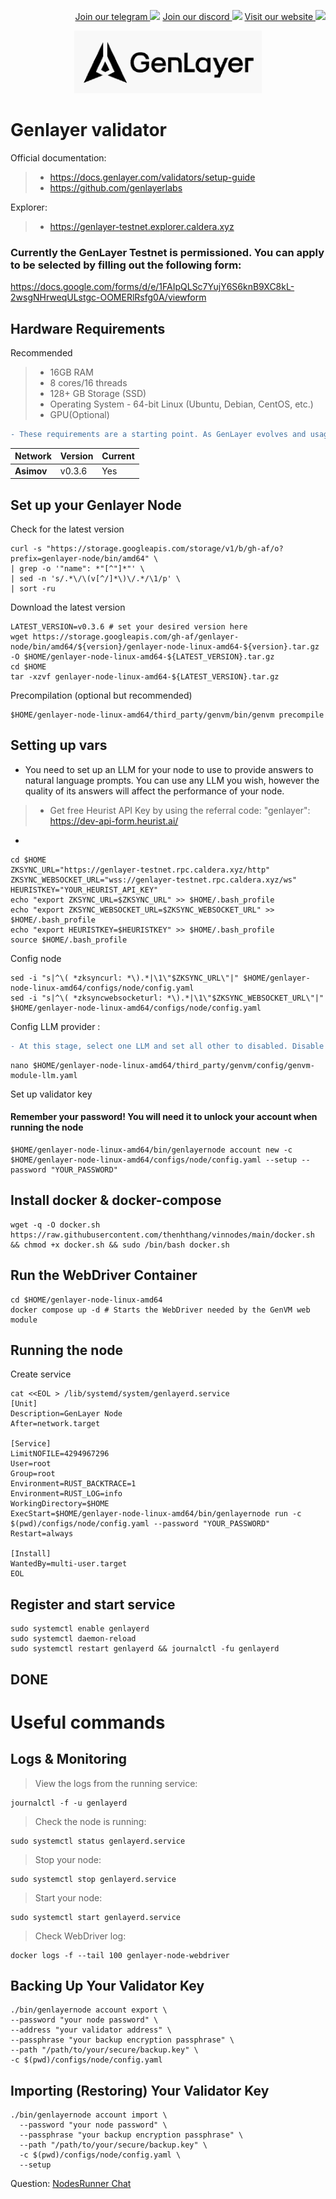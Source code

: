 <p style="font-size:14px" align="right">
<a href="https://t.me/vinnodes" target="_blank">Join our telegram <img src="https://user-images.githubusercontent.com/50621007/183283867-56b4d69f-bc6e-4939-b00a-72aa019d1aea.png" width="30"/></a>
<a href="https://discord.gg/dvNSrwyU" target="_blank">Join our discord <img src="https://user-images.githubusercontent.com/50621007/176236430-53b0f4de-41ff-41f7-92a1-4233890a90c8.png" width="30"/></a>
<a href="https://vinnodes.com" target="_blank">Visit our website <img src="https://github.com/thenhthang/vinnodes/blob/main/content/logo.jpg?raw=true" width="30"/></a>
</p>
<p align="center">
  <img height="100" height="auto" src="https://github.com/thenhthang/vinnodes/blob/main/content/genlayer.png?raw=true">
</p>

# Genlayer validator
Official documentation:
>- https://docs.genlayer.com/validators/setup-guide
>- https://github.com/genlayerlabs

Explorer:
>- https://genlayer-testnet.explorer.caldera.xyz

### Currently the GenLayer Testnet is permissioned. You can apply to be selected by filling out the following form:
https://docs.google.com/forms/d/e/1FAIpQLSc7YujY6S6knB9XC8kL-2wsgNHrweqULstgc-OOMERlRsfg0A/viewform

## Hardware Requirements 
Recommended
>- 16GB RAM
>- 8 cores/16 threads
>- 128+ GB Storage (SSD)
>- Operating System - 64-bit Linux (Ubuntu, Debian, CentOS, etc.)
>- GPU(Optional)

```diff
- These requirements are a starting point. As GenLayer evolves and usage patterns change (e.g., more complex AI-driven Intelligent Contracts), the recommended hardware may change.
```

| Network | Version | Current |
|---------------|-------------|-------------|
| **Asimov** | v0.3.6 | Yes |

## Set up your Genlayer Node
Check for the latest version
```
curl -s "https://storage.googleapis.com/storage/v1/b/gh-af/o?prefix=genlayer-node/bin/amd64" \
| grep -o '"name": *"[^"]*"' \
| sed -n 's/.*\/\(v[^/]*\)\/.*/\1/p' \
| sort -ru
```
Download the latest version
```
LATEST_VERSION=v0.3.6 # set your desired version here
wget https://storage.googleapis.com/gh-af/genlayer-node/bin/amd64/${version}/genlayer-node-linux-amd64-${version}.tar.gz -O $HOME/genlayer-node-linux-amd64-${LATEST_VERSION}.tar.gz
cd $HOME
tar -xzvf genlayer-node-linux-amd64-${LATEST_VERSION}.tar.gz

```
Precompilation (optional but recommended)
```
$HOME/genlayer-node-linux-amd64/third_party/genvm/bin/genvm precompile
```
## Setting up vars

- You need to set up an LLM for your node to use to provide answers to natural language prompts. You can use any LLM you wish, however the quality of its answers will affect the performance of your node.
>- Get free Heurist API Key by using the referral code: "genlayer": https://dev-api-form.heurist.ai/
- 
```
cd $HOME
ZKSYNC_URL="https://genlayer-testnet.rpc.caldera.xyz/http"
ZKSYNC_WEBSOCKET_URL="wss://genlayer-testnet.rpc.caldera.xyz/ws"
HEURISTKEY="YOUR_HEURIST_API_KEY"
echo "export ZKSYNC_URL=$ZKSYNC_URL" >> $HOME/.bash_profile
echo "export ZKSYNC_WEBSOCKET_URL=$ZKSYNC_WEBSOCKET_URL" >> $HOME/.bash_profile
echo "export HEURISTKEY=$HEURISTKEY" >> $HOME/.bash_profile
source $HOME/.bash_profile
```
Config node
```
sed -i "s|^\( *zksyncurl: *\).*|\1\"$ZKSYNC_URL\"|" $HOME/genlayer-node-linux-amd64/configs/node/config.yaml
sed -i "s|^\( *zksyncwebsocketurl: *\).*|\1\"$ZKSYNC_WEBSOCKET_URL\"|" $HOME/genlayer-node-linux-amd64/configs/node/config.yaml
```
Config LLM provider :
```diff
- At this stage, select one LLM and set all other to disabled. Disable (enable: false) every provider but HEURIST.
```
```
nano $HOME/genlayer-node-linux-amd64/third_party/genvm/config/genvm-module-llm.yaml 
```
Set up validator key
#### Remember your password! You will need it to unlock your account when running the node
```
$HOME/genlayer-node-linux-amd64/bin/genlayernode account new -c $HOME/genlayer-node-linux-amd64/configs/node/config.yaml --setup --password "YOUR_PASSWORD"
```
## Install docker & docker-compose
```
wget -q -O docker.sh https://raw.githubusercontent.com/thenhthang/vinnodes/main/docker.sh && chmod +x docker.sh && sudo /bin/bash docker.sh
```
## Run the WebDriver Container
```
cd $HOME/genlayer-node-linux-amd64
docker compose up -d # Starts the WebDriver needed by the GenVM web module
```
## Running the node
Create service
```
cat <<EOL > /lib/systemd/system/genlayerd.service
[Unit]
Description=GenLayer Node
After=network.target

[Service]
LimitNOFILE=4294967296
User=root
Group=root
Environment=RUST_BACKTRACE=1
Environment=RUST_LOG=info
WorkingDirectory=$HOME
ExecStart=$HOME/genlayer-node-linux-amd64/bin/genlayernode run -c $(pwd)/configs/node/config.yaml --password "YOUR_PASSWORD"
Restart=always

[Install]
WantedBy=multi-user.target
EOL
```
## Register and start service
```
sudo systemctl enable genlayerd
sudo systemctl daemon-reload
sudo systemctl restart genlayerd && journalctl -fu genlayerd
```
## DONE
# Useful commands
## Logs & Monitoring
> View the logs from the running service: 
```
journalctl -f -u genlayerd
```
> Check the node is running: 
```
sudo systemctl status genlayerd.service
```
> Stop your node: 
```
sudo systemctl stop genlayerd.service
```
> Start your node: 
```
sudo systemctl start genlayerd.service
```
> Check WebDriver log: 
```
docker logs -f --tail 100 genlayer-node-webdriver
```
## Backing Up Your Validator Key
```
./bin/genlayernode account export \
--password "your node password" \
--address "your validator address" \
--passphrase "your backup encryption passphrase" \
--path "/path/to/your/secure/backup.key" \
-c $(pwd)/configs/node/config.yaml
```
## Importing (Restoring) Your Validator Key
```
./bin/genlayernode account import \
  --password "your node password" \
  --passphrase "your backup encryption passphrase" \
  --path "/path/to/your/secure/backup.key" \
  -c $(pwd)/configs/node/config.yaml \
  --setup
```


Question: <a href="https://t.me/nodesrunnerguruchat" target="_blank">NodesRunner Chat</a>

